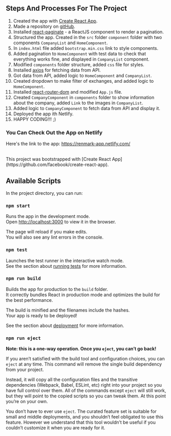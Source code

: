 ## Steps And Processes For The Project

1. Created the app with [Create React App](https://github.com/facebook/create-react-app).
2. Made a repository on [gitHub](https://github.com/tkacholga/renmark).
3. Installed [react-paginate](https://www.npmjs.com/package/react-paginate) - a ReactJS component to render a pagination.
4. Structured the app. Created in the `src` folder `component` folder with two components `CompanyList` and `HomeComponent`.
5. In `index.html` file added `bootstrap.min.css` link to style components.
6. Added pagination to `HomeComponent` with test data to check that everything works fine, and displayed in `CompanyList` component.
7. Modified `components` folder structure, added `css` file for styles.
8. Installed [axios](https://github.com/axios/axios) for fetching data from API.
9. Got data from API, added logic to `HomeComponent` and `CompanyList`.
10. Created dropdown to make filter of exchanges, and added logic to `HomeComponent`.
11. Installed [react-router-dom](https://facebook.github.io/create-react-app/docs/adding-a-router) and modified `App.js` file.
12. Created `CompanyComponent` in `components` folder to show information about the company, added `Link` to the images in `CompanyList`.
13. Added logic to `CompanyComponent` to fetch data from API and display it.
14. Deployed the app ith Netlify.
15. HAPPY CODING!!! ;)

### You Can Check Out the App on Netlify

Here's the link to the app: https://renmark-app.netlify.com/

<br/>
This project was bootstrapped with [Create React App](https://github.com/facebook/create-react-app).

## Available Scripts

In the project directory, you can run:

### `npm start`

Runs the app in the development mode.<br>
Open [http://localhost:3000](http://localhost:3000) to view it in the browser.

The page will reload if you make edits.<br>
You will also see any lint errors in the console.

### `npm test`

Launches the test runner in the interactive watch mode.<br>
See the section about [running tests](https://facebook.github.io/create-react-app/docs/running-tests) for more information.

### `npm run build`

Builds the app for production to the `build` folder.<br>
It correctly bundles React in production mode and optimizes the build for the best performance.

The build is minified and the filenames include the hashes.<br>
Your app is ready to be deployed!

See the section about [deployment](https://facebook.github.io/create-react-app/docs/deployment) for more information.

### `npm run eject`

**Note: this is a one-way operation. Once you `eject`, you can’t go back!**

If you aren’t satisfied with the build tool and configuration choices, you can `eject` at any time. This command will remove the single build dependency from your project.

Instead, it will copy all the configuration files and the transitive dependencies (Webpack, Babel, ESLint, etc) right into your project so you have full control over them. All of the commands except `eject` will still work, but they will point to the copied scripts so you can tweak them. At this point you’re on your own.

You don’t have to ever use `eject`. The curated feature set is suitable for small and middle deployments, and you shouldn’t feel obligated to use this feature. However we understand that this tool wouldn’t be useful if you couldn’t customize it when you are ready for it.
